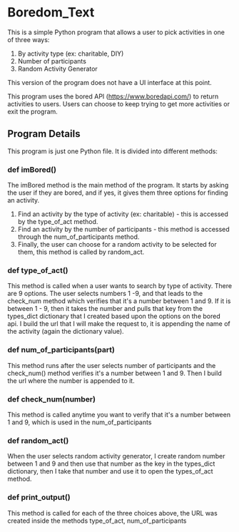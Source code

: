 # Boredom_Text 
This is a simple Python program that allows a user to pick activities in one of three ways:
1. By activity type (ex: charitable, DIY)
2. Number of participants
3. Random Activity Generator

This version of the program does not have a UI interface at this point.

This program uses the bored API (https://www.boredapi.com/) to return activities to users. Users can choose to keep trying to get more activities or exit the program.

## Program Details
This program is just one Python file. It is divided into different methods:

### def imBored() 
The imBored method is the main method of the program. It starts by asking the user if they are bored, and if yes, it gives them three options for finding an activity.
1. Find an activity by the type of activity (ex: charitable) - this is accessed by the type_of_act method.
2. Find an activity by the number of participants - this method is accessed through the num_of_participants method.
3. Finally, the user can choose for a random activity to be selected for them, this method is called by random_act.

### def type_of_act()
This method is called when a user wants to search by type of activity. There are 9 options. The user selects numbers 1 -9, and that leads to the check_num method which verifies that it's a number between 1 and 9. If it is between 1 - 9, then it takes the number and pulls that key from the types_dict dictionary that I created based upon the options on the bored api. I build the url that I will make the request to, it is appending the name of the activity (again the dictionary value).

### def num_of_participants(part)
This method runs after the user selects number of participants and the check_num() method verifies it's a number between 1 and 9. Then I build the url where the number is appended to it.

### def check_num(number)
This method is called anytime you want to verify that it's a number between 1 and 9, which is used in the num_of_participants

### def random_act()
When the user selects random activity generator, I create random number between 1 and 9 and then use that number as the key in the types_dict dictionary, then I take that number and use it to open the types_of_act method.

### def print_output()
This method is called for each of the three choices above, the URL was created inside the methods type_of_act, num_of_participants
